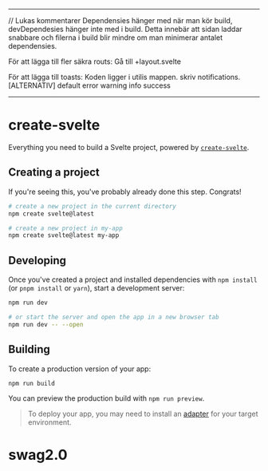 ---
// Lukas kommentarer
    Dependensies hänger med när man kör build, devDependesies hänger inte med i build.
    Detta innebär att sidan laddar snabbare och filerna i build blir mindre om man minimerar 
    antalet dependensies. 


För att lägga till fler säkra routs:
    Gå till +layout.svelte         

För att lägga till toasts:
Koden ligger i utilis mappen.
skriv 
notifications.[ALTERNATIV]
default
error
warning
info
success

----

# create-svelte

Everything you need to build a Svelte project, powered by [`create-svelte`](https://github.com/sveltejs/kit/tree/master/packages/create-svelte).

## Creating a project

If you're seeing this, you've probably already done this step. Congrats!

```bash
# create a new project in the current directory
npm create svelte@latest

# create a new project in my-app
npm create svelte@latest my-app
```

## Developing

Once you've created a project and installed dependencies with `npm install` (or `pnpm install` or `yarn`), start a development server:

```bash
npm run dev

# or start the server and open the app in a new browser tab
npm run dev -- --open
```

## Building

To create a production version of your app:

```bash
npm run build
```

You can preview the production build with `npm run preview`.

> To deploy your app, you may need to install an [adapter](https://kit.svelte.dev/docs/adapters) for your target environment.
# swag2.0
